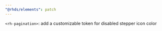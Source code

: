 ```yaml
---
"@rhds/elements": patch
---
```


`<rh-pagination>`: add a customizable token for disabled stepper icon color

